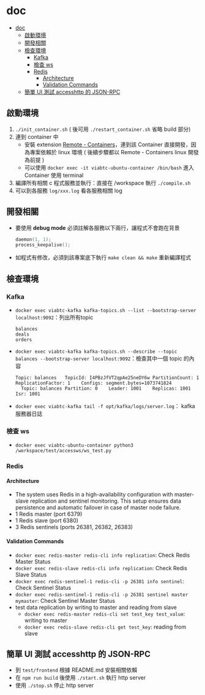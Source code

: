 # doc

- [doc](#doc)
  - [啟動環境](#啟動環境)
  - [開發相關](#開發相關)
  - [檢查環境](#檢查環境)
    - [Kafka](#kafka)
    - [檢查 ws](#檢查-ws)
    - [Redis](#redis)
      - [Architecture](#architecture)
      - [Validation Commands](#validation-commands)
  - [簡單 UI 測試 accesshttp 的 JSON-RPC](#簡單-ui-測試-accesshttp-的-json-rpc)

## 啟動環境

1. `./init_container.sh` ( 後可用 `./restart_container.sh` 省略 build 部分)
2. 連到 container 中
    - 安裝 extension [Remote - Containers](https://marketplace.visualstudio.com/items?itemName=ms-vscode-remote.remote-containers)，連到該 Container 直接開發，因為專案依賴於 linux 環境  ( 後續步驟都以 Remote - Containers linux 開發為前提 )
    - 可以使用 `docker exec -it viabtc-ubuntu-container /bin/bash` 進入 Container 使用 terminal
3. 編譯所有相關 c 程式服務並執行：直接在 /workspace 執行 `./compile.sh`
4. 可以到各服務 `log/xxx.log` 看各服務相關 log

## 開發相關

- 要使用 **debug mode** 必須註解各服務以下兩行，讓程式不會跑在背景

  ```c
  daemon(1, 1);
  process_keepalive();
  ```

- 如程式有修改，必須到該專案底下執行 `make clean && make` 重新編譯程式

## 檢查環境

### Kafka

- `docker exec viabtc-kafka kafka-topics.sh --list --bootstrap-server localhost:9092`：列出所有topic

  ```text
  balances
  deals
  orders
  ```

- `docker exec viabtc-kafka kafka-topics.sh --describe --topic balances --bootstrap-server localhost:9092`：檢查其中一個 topic 的內容

  ```text
  Topic: balances	TopicId: I4PBzJfVT2qpAe25neDY6w	PartitionCount: 1	ReplicationFactor: 1	Configs: segment.bytes=1073741824
    Topic: balances	Partition: 0	Leader: 1001	Replicas: 1001	Isr: 1001
  ```

- `docker exec viabtc-kafka tail -f opt/kafka/logs/server.log`： kafka 服務器日誌

### 檢查 ws

- `docker exec viabtc-ubuntu-container python3 /workspace/test/accessws/ws_test.py`

### Redis

#### Architecture

- The system uses Redis in a high-availability configuration with master-slave replication and sentinel monitoring. This setup ensures data persistence and automatic failover in case of master node failure.
- 1 Redis master (port 6379)
- 1 Redis slave (port 6380)
- 3 Redis sentinels (ports 26381, 26382, 26383)

#### Validation Commands

- `docker exec redis-master redis-cli info replication`: Check Redis Master Status
- `docker exec redis-slave redis-cli info replication`: Check Redis Slave Status
- `docker exec redis-sentinel-1 redis-cli -p 26381 info sentinel`: Check Sentinel Status
- `docker exec redis-sentinel-1 redis-cli -p 26381 sentinel master mymaster`: Check Sentinel Master Status
- test data replication by writing to master and reading from slave
  - `docker exec redis-master redis-cli set test_key test_value`: writing to master
  - `docker exec redis-slave redis-cli get test_key`: reading from slave


## 簡單 UI 測試 accesshttp 的 JSON-RPC

- 到 `test/frontend` 根據 README.md 安裝相關依賴
- 在 `npm run build` 後使用 `./start.sh` 執行 http server
- 使用 `./stop.sh` 停止 http server
